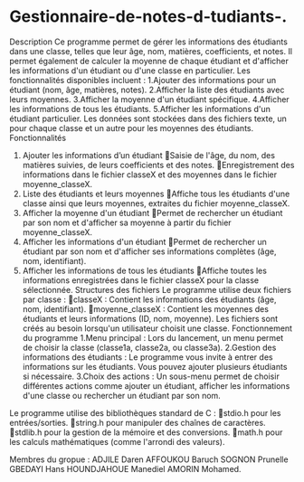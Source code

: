 # Gestionnaire-de-notes-d-tudiants-.
Description
Ce programme permet de gérer les informations des étudiants dans une classe, telles que leur âge, nom, matières, coefficients, et notes. Il permet également de calculer la moyenne de chaque étudiant et d'afficher les informations d'un étudiant ou d'une classe en particulier.
Les fonctionnalités disponibles incluent :
1.Ajouter des informations pour un étudiant (nom, âge, matières, notes).
2.Afficher la liste des étudiants avec leurs moyennes.
3.Afficher la moyenne d'un étudiant spécifique.
4.Afficher les informations de tous les étudiants.
5.Afficher les informations d'un étudiant particulier.
Les données sont stockées dans des fichiers texte, un pour chaque classe et un autre pour les moyennes des étudiants.
Fonctionnalités
1. Ajouter les informations  d’un étudiant
Saisie de l'âge, du nom, des matières suivies, de leurs coefficients et des notes.
Enregistrement des informations dans le fichier classeX et des moyennes dans le fichier moyenne_classeX.
2. Liste des étudiants et leurs moyennes
Affiche tous les étudiants d'une classe ainsi que leurs moyennes, extraites du fichier moyenne_classeX.
3. Afficher la moyenne d'un étudiant
Permet de rechercher un étudiant par son nom et d'afficher sa moyenne à partir du fichier moyenne_classeX.
4. Afficher les informations d'un étudiant
Permet de rechercher un étudiant par son nom et d'afficher ses informations complètes (âge, nom, identifiant).
5. Afficher les informations de tous les étudiants
Affiche toutes les informations enregistrées dans le fichier classeX pour la classe sélectionnée.
Structures des fichiers
Le programme utilise deux fichiers par classe :
classeX : Contient les informations des étudiants (âge, nom, identifiant).
moyenne_classeX : Contient les moyennes des étudiants et leurs informations (ID, nom, moyenne).
Les fichiers sont créés au besoin lorsqu'un utilisateur choisit une classe.
Fonctionnement du programme
1.Menu principal : Lors du lancement, un menu permet de choisir la classe (classe1a, classe2a, ou classe3a).
2.Gestion des informations des étudiants : Le programme vous invite à entrer des informations sur les étudiants. Vous pouvez ajouter plusieurs étudiants si nécessaire.
3.Choix des actions : Un sous-menu permet de choisir différentes actions comme ajouter un étudiant, afficher les informations d'une classe ou rechercher un étudiant par son nom.

Le programme utilise des bibliothèques standard de C :
stdio.h pour les entrées/sorties.
string.h pour manipuler des chaînes de caractères.
stdlib.h pour la gestion de la mémoire et des conversions.
math.h pour les calculs mathématiques (comme l'arrondi des valeurs).


Membres du gropue :
ADJILE Daren
AFFOUKOU Baruch
SOGNON Prunelle
GBEDAYI Hans
HOUNDJAHOUE Manediel
AMORIN Mohamed.
